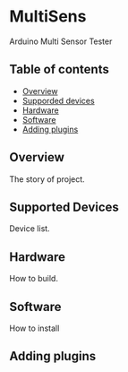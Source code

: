 # MultiSens

Arduino Multi Sensor Tester

## Table of contents
* [Overview](#overview)
* [Supporded devices](#supported-devises)
* [Hardware](#hardware)
* [Software](#software)
* [Adding plugins](#adding-plugins)


## Overview
The story of project.


## Supported Devices
Device list.


## Hardware
How to build.


## Software
How to install


## Adding plugins
